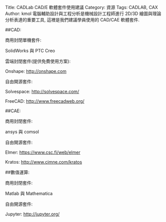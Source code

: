 Title: CADLab CAD/E 軟體套件使用建議
Category: 資源
Tags: CADLAB, CAX
Author: kmol
電腦輔助設計與工程分析是機械設計工程師進行 2D/3D 繪圖與理論分析表達的重要工具, 這裡是我們建議學員使用的 CAD/CAE 軟體套件.

<!-- PELICAN_END_SUMMARY -->

##CAD:

商用封閉單機套件:

SolidWorks 與 PTC Creo

雲端封閉套件(提供免費使用方案):

Onshape: <a href="http://onshape.com">http://onshape.com</a>

自由開源套件:

Solvespace: <a href="http://solvespace.com/">http://solvespace.com/</a>

FreeCAD: <a href="http://www.freecadweb.org/">http://www.freecadweb.org/</a>

##CAE:

商用封閉套件:

ansys 與 comsol

自由開源套件:

Elmer: <a href="https://www.csc.fi/web/elmer">https://www.csc.fi/web/elmer</a>

Kratos: <a href="http://www.cimne.com/kratos">http://www.cimne.com/kratos</a>

##數值運算:

商用封閉套件:

Matlab 與 Mathematica

自由開源套件:

Jupyter: <a href="http://jupyter.org/">http://jupyter.org/</a>


